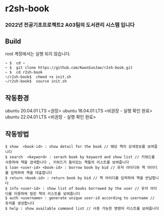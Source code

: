 # r2sh-book

### 2022년 전공기초프로젝트2 A03팀의 도서관리 시스템 입니다

## Build
root 계정에서는 실행 되지 않습니다.

```bash
~ $  cd ~ 
~ $  git clone https://github.com/KwonSunJae/r2sh-book.git
~ $  cd r2sh-book 
~/r2sh-book$  chmod +x init.sh 
~/r2sh-book$  source init.sh
```

## 작동환경
ubuntu 20.04.01 LTS  <권장>
ubuntu 18.04.01 LTS  <비권장 - 실행 확인 완료>
ubuntu 22.04.01 LTS  <비권장 - 실행 확인 완료>

## 작동방법

```
$ show  <book-id> : show detail for the book // 해당 책의 상세정보를 보여줍니다
$ search  <keyword> : serach book by keyword and show list // 키워드를 사용하여 책을 검색합니다 , 키워드가 들어있는 책들의 리스트를 보여줍니다
$ loan <user-id> <book-id> : borrow book by bid // 유저 아이디와 책 아이디를 입력하여 책을 대출합니다
$ return <book-id> : return book by bid // 책 아이디를 입력하여 책을 반납합니다
$ info <user-id> : show list of books borrowed by the user // 유저 아이디를 이용하여 빌린 책의 리스트를 보여줍니다
$ auth <username> : generate unique user-id according to username // 유저를 생성합니다 
$ help : show available command list // 사용 가능한 명령어 리스트를 보여줍니다
```
